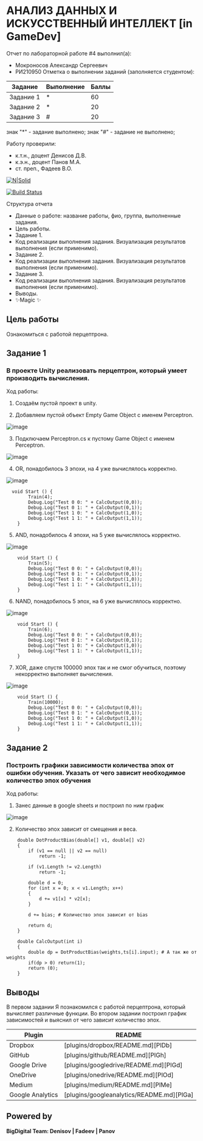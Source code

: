 # АНАЛИЗ ДАННЫХ И ИСКУССТВЕННЫЙ ИНТЕЛЛЕКТ [in GameDev]
Отчет по лабораторной работе #4 выполнил(а):
- Мокроносов Александр Сергеевич
- РИ210950
Отметка о выполнении заданий (заполняется студентом):

| Задание | Выполнение | Баллы |
| ------ | ------ | ------ |
| Задание 1 | * | 60 |
| Задание 2 | * | 20 |
| Задание 3 | # | 20 |

знак "*" - задание выполнено; знак "#" - задание не выполнено;

Работу проверили:
- к.т.н., доцент Денисов Д.В.
- к.э.н., доцент Панов М.А.
- ст. преп., Фадеев В.О.

[![N|Solid](https://cldup.com/dTxpPi9lDf.thumb.png)](https://nodesource.com/products/nsolid)

[![Build Status](https://travis-ci.org/joemccann/dillinger.svg?branch=master)](https://travis-ci.org/joemccann/dillinger)

Структура отчета

- Данные о работе: название работы, фио, группа, выполненные задания.
- Цель работы.
- Задание 1.
- Код реализации выполнения задания. Визуализация результатов выполнения (если применимо).
- Задание 2.
- Код реализации выполнения задания. Визуализация результатов выполнения (если применимо).
- Задание 3.
- Код реализации выполнения задания. Визуализация результатов выполнения (если применимо).
- Выводы.
- ✨Magic ✨

## Цель работы
Ознакомиться с работой перцептрона.

## Задание 1
### В проекте Unity реализовать перцептрон, который умеет производить вычисления.

Ход работы:

1. Создаём пустой проект в unity.

2. Добавляем пустой объект Empty Game Object с именем Perceptron.

![image](https://user-images.githubusercontent.com/113508468/205235934-37c1eab4-2809-491d-ab13-5e1912303422.png)

3. Подключаем Perceptron.cs к пустому Game Object с именем Perceptron.

![image](https://user-images.githubusercontent.com/113508468/205236179-9fba6fdf-74d6-4a53-a573-a94c2ae4c99e.png)

4. OR, понадобилось 3 эпохи, на 4 уже вычислялось корректно.

![image](https://user-images.githubusercontent.com/113508468/205247003-a6dc1549-82f9-447d-9bf0-bfabe7230dc5.png)

```
  void Start () {
		Train(4);
		Debug.Log("Test 0 0: " + CalcOutput(0,0));
		Debug.Log("Test 0 1: " + CalcOutput(0,1));
		Debug.Log("Test 1 0: " + CalcOutput(1,0));
		Debug.Log("Test 1 1: " + CalcOutput(1,1));		
	}
```

5. AND, понадобилось 4 эпохи, на 5 уже вычислялось корректно.

![image](https://user-images.githubusercontent.com/113508468/205247775-dd8fc995-8049-4f56-8a95-0f8ea104fd4e.png)

```
	void Start () {
		Train(5);
		Debug.Log("Test 0 0: " + CalcOutput(0,0));
		Debug.Log("Test 0 1: " + CalcOutput(0,1));
		Debug.Log("Test 1 0: " + CalcOutput(1,0));
		Debug.Log("Test 1 1: " + CalcOutput(1,1));		
	}
```

6. NAND, понадобилось 5 эпох, на 6 уже вычислялось корректно.

![image](https://user-images.githubusercontent.com/113508468/205248146-4c805e8e-a5f2-49f2-98bd-b17132182c63.png)

```
	void Start () {
		Train(6);
		Debug.Log("Test 0 0: " + CalcOutput(0,0));
		Debug.Log("Test 0 1: " + CalcOutput(0,1));
		Debug.Log("Test 1 0: " + CalcOutput(1,0));
		Debug.Log("Test 1 1: " + CalcOutput(1,1));		
	}
```

7. XOR, даже спустя 100000 эпох так и не смог обучиться, поэтому некорректно выполняет вычисления.

![image](https://user-images.githubusercontent.com/113508468/205248535-cd0c4919-9009-44ef-9195-c6c4d0091cd5.png)

```
	void Start () {
		Train(10000);
		Debug.Log("Test 0 0: " + CalcOutput(0,0));
		Debug.Log("Test 0 1: " + CalcOutput(0,1));
		Debug.Log("Test 1 0: " + CalcOutput(1,0));
		Debug.Log("Test 1 1: " + CalcOutput(1,1));		
	}
```

## Задание 2
### Построить графики зависимости количества эпох от ошибки обучения. Указать от чего зависит необходимое количество эпох обучения

Ход работы:

1. Занес данные в google sheets и построил по ним график

![image](https://user-images.githubusercontent.com/113508468/205250851-4132b154-962d-4df6-a9ae-b9934616b847.png)

2. Количество эпох зависит от смещения и веса.

```
	double DotProductBias(double[] v1, double[] v2) 
	{
		if (v1 == null || v2 == null)
			return -1;
	 
		if (v1.Length != v2.Length)
			return -1;
	 
		double d = 0;
		for (int x = 0; x < v1.Length; x++)
		{
			d += v1[x] * v2[x];
		}

		d += bias; # Количество эпох зависит от bias
	 
		return d;
	}

	double CalcOutput(int i)
	{
		double dp = DotProductBias(weights,ts[i].input); # А так же от weights
		if(dp > 0) return(1);
		return (0);
	}
```

## Выводы

В первом задании Я познакомился с работой перцептрона, который вычисляет различные функции.
Во втором задании построил график зависимостей и выяснил от чего зависит количество эпох.

| Plugin | README |
| ------ | ------ |
| Dropbox | [plugins/dropbox/README.md][PlDb] |
| GitHub | [plugins/github/README.md][PlGh] |
| Google Drive | [plugins/googledrive/README.md][PlGd] |
| OneDrive | [plugins/onedrive/README.md][PlOd] |
| Medium | [plugins/medium/README.md][PlMe] |
| Google Analytics | [plugins/googleanalytics/README.md][PlGa] |

## Powered by

**BigDigital Team: Denisov | Fadeev | Panov**
